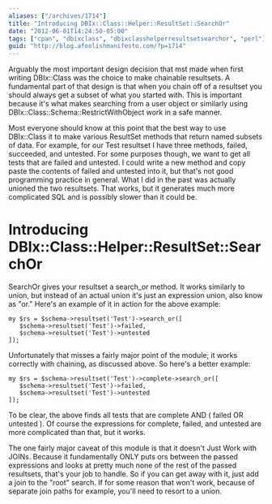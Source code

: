 ```yaml
---
aliases: ["/archives/1714"]
title: "Introducing DBIx::Class::Helper::ResultSet::SearchOr"
date: "2012-06-01T14:24:50-05:00"
tags: ["cpan", "dbixclass", "dbixclasshelperresultsetsearchor", "perl"]
guid: "http://blog.afoolishmanifesto.com/?p=1714"
---
```

Arguably the most important design decision that mst made when first writing DBIx::Class was the choice to make chainable resultsets. A fundamental part of that design is that when you chain off of a resultset you should always get a subset of what you started with. This is important because it's what makes searching from a user object or similarly using DBIx::Class::Schema::RestrictWithObject work in a safe manner.

Most everyone should know at this point that the best way to use DBIx::Class it to make various ResultSet methods that return named subsets of data. For example, for our Test resultset I have three methods, failed, succeeded, and untested. For some purposes though, we want to get all tests that are failed and untested. I could write a new method and copy paste the contents of failed and untested into it, but that's not good programming practice in general. What I did in the past was actually unioned the two resultsets. That works, but it generates much more complicated SQL and is possibly slower than it could be.

# Introducing DBIx::Class::Helper::ResultSet::SearchOr

SearchOr gives your resultset a search\_or method. It works similarly to union, but instead of an actual union it's just an expression union, also know as "or." Here's an example of it in action for the above example:

    my $rs = $schema->resultset('Test')->search_or([
       $schema->resultset('Test')->failed,
       $schema->resultset('Test')->untested
    ]);

Unfortunately that misses a fairly major point of the module; it works correctly with chaining, as discussed above. So here's a better example:

    my $rs = $schema->resultset('Test')->complete->search_or([
       $schema->resultset('Test')->failed,
       $schema->resultset('Test')->untested
    ]);

To be clear, the above finds all tests that are complete AND ( failed OR untested ). Of course the expressions for complete, failed, and untested are more complicated than that, but it works.

The one fairly major caveat of this module is that it doesn't Just Work with JOINs. Because it fundamentally ONLY puts ors between the passed expressions and looks at pretty much none of the rest of the passed resultsets, that's your job to handle. So if you can get away with it, just add a join to the "root" search. If for some reason that won't work, because of separate join paths for example, you'll need to resort to a union.
